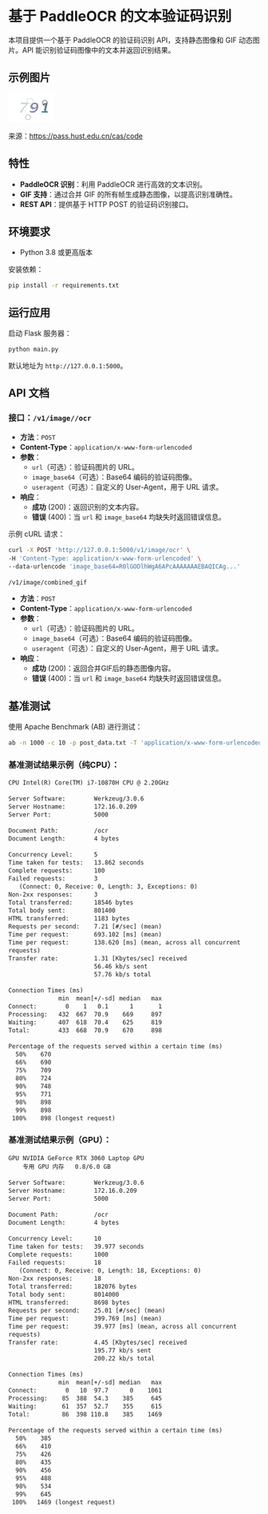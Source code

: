 # 基于 PaddleOCR 的文本验证码识别

本项目提供一个基于 PaddleOCR 的验证码识别 API，支持静态图像和 GIF 动态图片。API 能识别验证码图像中的文本并返回识别结果。

## 示例图片
![code.gif](test/code.gif)

来源：https://pass.hust.edu.cn/cas/code

## 特性

* **PaddleOCR 识别**：利用 PaddleOCR 进行高效的文本识别。
* **GIF 支持**：通过合并 GIF 的所有帧生成静态图像，以提高识别准确性。
* **REST API**：提供基于 HTTP POST 的验证码识别接口。

## 环境要求

* Python 3.8 或更高版本

安装依赖：

```bash
pip install -r requirements.txt
```

## 运行应用

启动 Flask 服务器：

```bash
python main.py
```

默认地址为 `http://127.0.0.1:5000`。

## API 文档

### 接口：`/v1/image//ocr`

* **方法**：`POST`
* **Content-Type**：`application/x-www-form-urlencoded`
* **参数**：
    * `url`（可选）：验证码图片的 URL。
    * `image_base64`（可选）：Base64 编码的验证码图像。
    * `useragent`（可选）：自定义的 User-Agent，用于 URL 请求。
* **响应**：
    * **成功** (200)：返回识别的文本内容。
    * **错误** (400)：当 `url` 和 `image_base64` 均缺失时返回错误信息。

示例 cURL 请求：

```bash
curl -X POST 'http://127.0.0.1:5000/v1/image/ocr' \
-H 'Content-Type: application/x-www-form-urlencoded' \
--data-urlencode 'image_base64=R0lGODlhWgA6APcAAAAAAAEBAQICAg...'
```

`/v1/image/combined_gif`

* **方法**：`POST`
* **Content-Type**：`application/x-www-form-urlencoded`
* **参数**：
    * `url`（可选）：验证码图片的 URL。
    * `image_base64`（可选）：Base64 编码的验证码图像。
    * `useragent`（可选）：自定义的 User-Agent，用于 URL 请求。
* **响应**：
    * **成功** (200)：返回合并GIF后的静态图像内容。
    * **错误** (400)：当 `url` 和 `image_base64` 均缺失时返回错误信息。

## 基准测试

使用 Apache Benchmark (AB) 进行测试：

```bash
ab -n 1000 -c 10 -p post_data.txt -T 'application/x-www-form-urlencoded' http://127.0.0.1:5000/ocr
```

### 基准测试结果示例（纯CPU）：

```shell
CPU	Intel(R) Core(TM) i7-10870H CPU @ 2.20GHz

Server Software:        Werkzeug/3.0.6
Server Hostname:        172.16.0.209
Server Port:            5000

Document Path:          /ocr
Document Length:        4 bytes

Concurrency Level:      5
Time taken for tests:   13.862 seconds
Complete requests:      100
Failed requests:        3
   (Connect: 0, Receive: 0, Length: 3, Exceptions: 0)
Non-2xx responses:      3
Total transferred:      18546 bytes
Total body sent:        801400
HTML transferred:       1183 bytes
Requests per second:    7.21 [#/sec] (mean)
Time per request:       693.102 [ms] (mean)
Time per request:       138.620 [ms] (mean, across all concurrent requests)
Transfer rate:          1.31 [Kbytes/sec] received
                        56.46 kb/s sent
                        57.76 kb/s total

Connection Times (ms)
              min  mean[+/-sd] median   max
Connect:        0    1   0.1      1       1
Processing:   432  667  70.9    669     897
Waiting:      407  618  70.4    625     819
Total:        433  668  70.9    670     898

Percentage of the requests served within a certain time (ms)
  50%    670
  66%    690
  75%    709
  80%    724
  90%    748
  95%    771
  98%    898
  99%    898
 100%    898 (longest request)
```
### 基准测试结果示例（GPU）：
```shell
GPU NVIDIA GeForce RTX 3060 Laptop GPU
	专用 GPU 内存	0.8/6.0 GB

Server Software:        Werkzeug/3.0.6
Server Hostname:        172.16.0.209
Server Port:            5000

Document Path:          /ocr
Document Length:        4 bytes

Concurrency Level:      10
Time taken for tests:   39.977 seconds
Complete requests:      1000
Failed requests:        18
   (Connect: 0, Receive: 0, Length: 18, Exceptions: 0)
Non-2xx responses:      18
Total transferred:      182076 bytes
Total body sent:        8014000
HTML transferred:       8698 bytes
Requests per second:    25.01 [#/sec] (mean)
Time per request:       399.769 [ms] (mean)
Time per request:       39.977 [ms] (mean, across all concurrent requests)
Transfer rate:          4.45 [Kbytes/sec] received
                        195.77 kb/s sent
                        200.22 kb/s total

Connection Times (ms)
              min  mean[+/-sd] median   max
Connect:        0   10  97.7      0    1061
Processing:    85  388  54.3    385     645
Waiting:       61  357  52.7    355     615
Total:         86  398 110.8    385    1469

Percentage of the requests served within a certain time (ms)
  50%    385
  66%    410
  75%    426
  80%    435
  90%    456
  95%    488
  98%    534
  99%    645
 100%   1469 (longest request)
```

